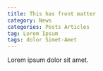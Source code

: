 ```yaml
---
title: This has front matter
category: News
categories: Posts Articles
tag: Lorem Ipsum
tags: dolor Simet-Amet
---
```


Lorem ipsum dolor sit amet.
